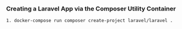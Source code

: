 ### **Creating a Laravel App via the Composer Utility Container**
    1. docker-compose run composer create-project laravel/laravel .
